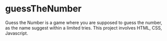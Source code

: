 # guessTheNumber
Guess the Number is a game where you are supposed to guess the number, as the name suggest within a limited tries. This project involves HTML, CSS, Javascript.
